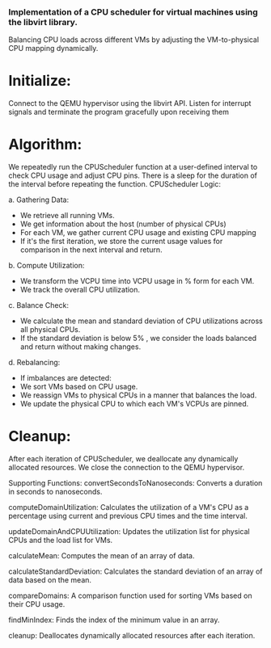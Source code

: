 ### Implementation of a CPU scheduler for virtual machines using the libvirt library. 

Balancing CPU loads across different VMs by adjusting the VM-to-physical CPU mapping dynamically.

# Initialize:

Connect to the QEMU hypervisor using the libvirt API.
Listen for interrupt signals and terminate the program gracefully upon receiving them

# Algorithm:

We repeatedly run the CPUScheduler function at a user-defined interval to check CPU usage and adjust CPU pins.
There is a sleep for the duration of the interval before repeating the function.
CPUScheduler Logic:

a. Gathering Data:
- We retrieve all running VMs.
- We get information about the host (number of physical CPUs)
- For each VM, we gather current CPU usage and existing CPU mapping
- If it's the first iteration, we store the current usage values for comparison in the next interval and return.

b. Compute Utilization:
- We transform the VCPU time into VCPU usage in % form for each VM.
- We track the overall CPU utilization.

c. Balance Check:
- We calculate the mean and standard deviation of CPU utilizations across all physical CPUs.
- If the standard deviation is below 5% , we consider the loads balanced and return without making changes.

d. Rebalancing:
- If imbalances are detected:
- We sort VMs based on CPU usage.
- We reassign VMs to physical CPUs in a manner that balances the load.
- We update the physical CPU to which each VM's VCPUs are pinned.

# Cleanup:

After each iteration of CPUScheduler, we deallocate any dynamically allocated resources.
We close the connection to the QEMU hypervisor.

Supporting Functions:
convertSecondsToNanoseconds: Converts a duration in seconds to nanoseconds.

computeDomainUtilization: Calculates the utilization of a VM's CPU as a percentage using current and previous CPU times and the time interval.

updateDomainAndCPUUtilization: Updates the utilization list for physical CPUs and the load list for VMs.

calculateMean: Computes the mean of an array of data.

calculateStandardDeviation: Calculates the standard deviation of an array of data based on the mean.

compareDomains: A comparison function used for sorting VMs based on their CPU usage.

findMinIndex: Finds the index of the minimum value in an array.

cleanup: Deallocates dynamically allocated resources after each iteration.
